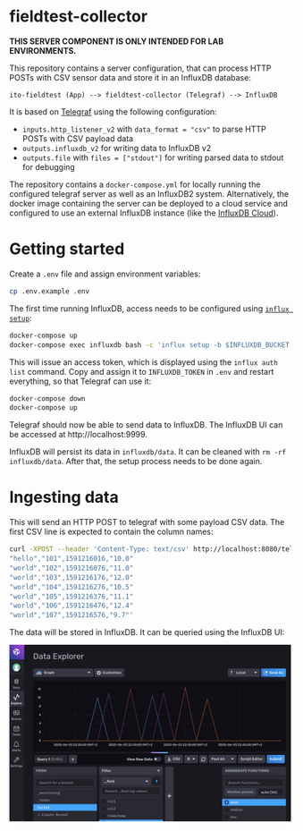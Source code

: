 # fieldtest-collector

**THIS SERVER COMPONENT IS ONLY INTENDED FOR LAB ENVIRONMENTS.**

This repository contains a server configuration, that can process HTTP POSTs with CSV sensor data and store it in an InfluxDB database:

```
ito-fieldtest (App) --> fieldtest-collector (Telegraf) --> InfluxDB
```

It is based on [Telegraf](https://www.influxdata.com/time-series-platform/telegraf/) using the following configuration:

- `inputs.http_listener_v2` with `data_format = "csv"` to parse HTTP POSTs with CSV payload data
- `outputs.influxdb_v2` for writing data to InfluxDB v2
- `outputs.file` with `files = ["stdout"]` for writing parsed data to stdout for debugging

The repository contains a `docker-compose.yml` for locally running the configured telegraf server as well as an InfluxDB2 system. Alternatively, the docker image containing the server can be deployed to a cloud service and configured to use an external InfluxDB instance (like the [InfluxDB Cloud](https://www.influxdata.com/products/influxdb-cloud/)).

# Getting started

Create a `.env` file and assign environment variables:

```sh
cp .env.example .env
```

The first time running InfluxDB, access needs to be configured using [`influx setup`](https://v2.docs.influxdata.com/v2.0/reference/cli/influx/setup/):

```sh
docker-compose up
docker-compose exec influxdb bash -c 'influx setup -b $INFLUXDB_BUCKET -f -o $INFLUXDB_ORGANIZATION -p $INFLUXDB_PASSWORD -r $INFLUXDB_RETENTION -u $INFLUXDB_USERNAME && influx auth list'
```

This will issue an access token, which is displayed using the `influx auth list` command. Copy and assign it to `INFLUXDB_TOKEN` in `.env` and restart everything, so that Telegraf can use it:

```sh
docker-compose down
docker-compose up
```

Telegraf should now be able to send data to InfluxDB. The InfluxDB UI can be accessed at http://localhost:9999.

InfluxDB will persist its data in `influxdb/data`. It can be cleaned with `rm -rf influxdb/data`. After that, the setup process needs to be done again.

# Ingesting data

This will send an HTTP POST to telegraf with some payload CSV data. The first CSV line is expected to contain the column names:

```sh
curl -XPOST --header 'Content-Type: text/csv' http://localhost:8080/telegraf -d 'col1,col2,timestamp,value
"hello","101",1591216016,"10.0"
"world","102",1591216076,"11.0"
"world","103",1591216176,"12.0"
"world","104",1591216276,"10.5"
"world","105",1591216376,"11.1"
"world","106",1591216476,"12.4"
"world","107",1591216576,"9.7"'
```

The data will be stored in InfluxDB. It can be queried using the InfluxDB UI:

![img](./influx-screenshot.png)

